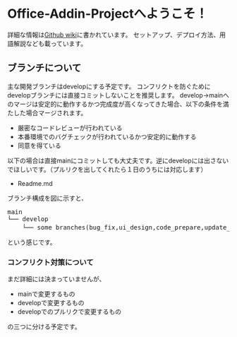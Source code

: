 # Office-Addin-Projectへようこそ！
詳細な情報は[Github wiki](https://github.com/hakumai22/Office-Addin-Project/wiki)に書かれています。
セットアップ、デプロイ方法、用語解説なども載っています。
## ブランチについて
主な開発ブランチはdevelopにする予定です。 
コンフリクトを防ぐためにdevelopブランチには直接コミットしないことを推奨します。
develop→mainへのマージは安定的に動作するかつ完成度が高くなってきた場合、以下の条件を満たした場合マージされます。
* 厳密なコードレビューが行われている
* 本番環境でのバグチェックが行われているかつ安定的に動作する
* 同意を得ている  

以下の場合は直接mainにコミットしても大丈夫です。逆にdevelopには出さないでほしいです。（プルリクを出してくれたら１日のうちには対応します）
* Readme.md

ブランチ構成を図に示すと、
<pre>
main
└── develop
    └── some branches(bug_fix,ui_design,code_prepare,update_futureなど)
</pre>
という感じです。


### コンフリクト対策について
まだ詳細には決まっていませんが、
* mainで変更するもの
* developで変更するもの
* developでのプルリクで変更するもの

の三つに分ける予定です。

